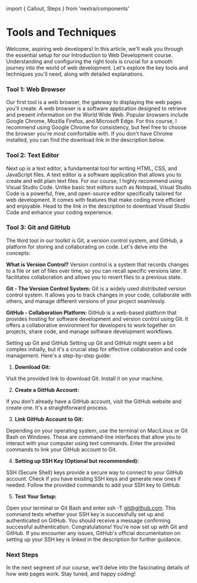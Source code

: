 import { Callout, Steps } from 'nextra/components'

# Tools and Techniques


Welcome, aspiring web developers! In this article, we'll walk you through the essential setup for our Introduction to Web Development course. Understanding and configuring the right tools is crucial for a smooth journey into the world of web development. Let's explore the key tools and techniques you'll need, along with detailed explanations.

<Steps>

### Tool 1: Web Browser
Our first tool is a web browser, the gateway to displaying the web pages you'll create. A web browser is a software application designed to retrieve and present information on the World Wide Web. Popular browsers include Google Chrome, Mozilla Firefox, and Microsoft Edge. For this course, I recommend using Google Chrome for consistency, but feel free to choose the browser you're most comfortable with. If you don't have Chrome installed, you can find the download link in the description below.

### Tool 2: Text Editor
Next up is a text editor, a fundamental tool for writing HTML, CSS, and JavaScript files. A text editor is a software application that allows you to create and edit plain text files. For our course, I highly recommend using Visual Studio Code. Unlike basic text editors such as Notepad, Visual Studio Code is a powerful, free, and open-source editor specifically tailored for web development. It comes with features that make coding more efficient and enjoyable. Head to the link in the description to download Visual Studio Code and enhance your coding experience.

### Tool 3: Git and GitHub
The third tool in our toolkit is Git, a version control system, and GitHub, a platform for storing and collaborating on code. Let's delve into the concepts:

**What is Version Control?**
Version control is a system that records changes to a file or set of files over time, so you can recall specific versions later. It facilitates collaboration and allows you to revert files to a previous state.

**Git - The Version Control System:**
Git is a widely used distributed version control system. It allows you to track changes in your code, collaborate with others, and manage different versions of your project seamlessly.

**GitHub - Collaboration Platform:**
GitHub is a web-based platform that provides hosting for software development and version control using Git. It offers a collaborative environment for developers to work together on projects, share code, and manage software development workflows.

Setting up Git and GitHub
Setting up Git and GitHub might seem a bit complex initially, but it's a crucial step for effective collaboration and code management. Here's a step-by-step guide:

1. **Download Git:**

Visit the provided link to download Git. Install it on your machine.

2. **Create a GitHub Account:**

If you don't already have a GitHub account, visit the GitHub website and create one. It's a straightforward process.

3. **Link GitHub Account to Git:**

Depending on your operating system, use the terminal on Mac/Linux or Git Bash on Windows. These are command-line interfaces that allow you to interact with your computer using text commands. Enter the provided commands to link your GitHub account to Git.

4. **Setting up SSH Key (Optional but recommended):**

SSH (Secure Shell) keys provide a secure way to connect to your GitHub account. Check if you have existing SSH keys and generate new ones if needed. Follow the provided commands to add your SSH key to GitHub.

5. **Test Your Setup:**

Open your terminal or Git Bash and enter ssh -T git@github.com. This command tests whether your SSH key is successfully set up and authenticated on GitHub. You should receive a message confirming successful authentication.
Congratulations! You're now set up with Git and GitHub. If you encounter any issues, GitHub's official documentation on setting up your SSH key is linked in the description for further guidance.

### Next Steps
In the next segment of our course, we'll delve into the fascinating details of how web pages work. Stay tuned, and happy coding!
</Steps>
